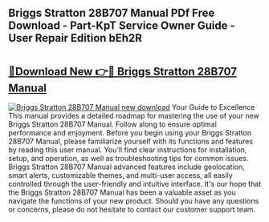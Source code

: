 ## Briggs Stratton 28B707 Manual PDf Free Download - Part-KpT Service Owner Guide - User Repair Edition bEh2R

# <h2><a href="http://bc80653.oget.top/?id=Briggs+Stratton+28B707+Manual">🔗Download New 👉🔴 Briggs Stratton 28B707 Manual</a></h2>

[![Briggs Stratton 28B707 Manual new download](https://i.imgur.com/5g1atiW.png)](http://bc80653.oget.top/?id=Briggs+Stratton+28B707+Manual)
Your Guide to Excellence This manual provides a detailed roadmap for mastering the use of your new Briggs Stratton 28B707 Manual. Follow along to ensure optimal performance and enjoyment. Before you begin using your Briggs Stratton 28B707 Manual, please familiarize yourself with its functions and features by reading this user manual. You'll find clear instructions for installation, setup, and operation, as well as troubleshooting tips for common issues. Briggs Stratton 28B707 Manual advanced features include geolocation, smart alerts, customizable themes, and multi-user access, all easily controlled through the user-friendly and intuitive interface. It's our hope that the Briggs Stratton 28B707 Manual has been a valuable asset as you navigate the functions of your new product. Should you have any questions or concerns, please do not hesitate to contact our customer support team.
